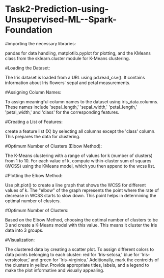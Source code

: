 # Task2-Prediction-using-Unsupervised-ML--Spark-Foundation

#importing the necessary libraries: 

pandas for data handling, matplotlib.pyplot for plotting, and the KMeans class from the sklearn.cluster module for K-Means clustering.

#Loading the Dataset:

The Iris dataset is loaded from a URL using pd.read_csv(). It contains information about Iris flowers' sepal and petal measurements.

#Assigning Column Names:

To assign meaningful column names to the dataset using iris_data.columns. These names include 'sepal_length,' 'sepal_width,' 'petal_length,' 'petal_width,' and 'class' for the corresponding features.

#Creating a List of Features:

create a feature list (X) by selecting all columns except the 'class' column. This prepares the data for clustering.

#Optimum Number of Clusters (Elbow Method):

The K-Means clustering with a range of values for k (number of clusters) from 1 to 10. For each value of k, compute within-cluster sum of squares (WCSS) using the KMeans model, which you then append to the wcss list.

#Plotting the Elbow Method:

Use plt.plot() to create a line graph that shows the WCSS for different values of k. The "elbow" of the graph represents the point where the rate of decrease in WCSS starts to slow down. This point helps in determining the optimal number of clusters.

#Optimum Number of Clusters:

Based on the Elbow Method, choosing the optimal number of clusters to be 3 and create a K-Means model with this value. This means it cluster the Iris data into 3 groups.

#Visualization:

The clustered data by creating a scatter plot. To assign different colors to data points belonging to each cluster: red for 'Iris-setosa,' blue for 'Iris-versicolour,' and green for 'Iris-virginica.' Additionally, mark the centroids of the clusters in yellow. Provide appropriate titles, labels, and a legend to make the plot informative and visually appealing.

